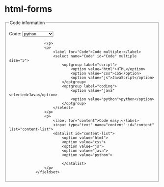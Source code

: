 # html-forms

<fieldset>
					<legend>Code information</legend>
					<p>
						<label for="Code">Code:</label>
						<select name="Code" id="Code">
							<optgroup label="script">
								<option value="html">HTML</option>
								<option value="css">CSS</option>
								<option value="js">JavaScript</option>
							</optgroup>
							<optgroup label="coding">
								<option value="java">Java</option>
								<option value="python" selected>python</option>
							</optgroup>
						</select>
						
					</p>
					<p>
						<label for="Code">Code multiple:</label>
						<select name="Code" id="Code" multiple size="5">
							<optgroup label="script">
								<option value="html">HTML</option>
								<option value="css">CSS</option>
								<option value="js">JavaScript</option>
							</optgroup>
							<optgroup label="coding">
								<option value="java" selected>Java</option>
								<option value="python">python</option>
							</optgroup>
						</select>
					</p>
					<p>
						<label for="content">Code easy:</label>
						<input type="text" name="content" id="content" list="content-list">
						<datalist id="content-list">
							<option value="html">
							<option value="css">
							<option value="js">
							<option value="java">
							<option value="python">

							</datalist>
					</p>
				</fieldset>
